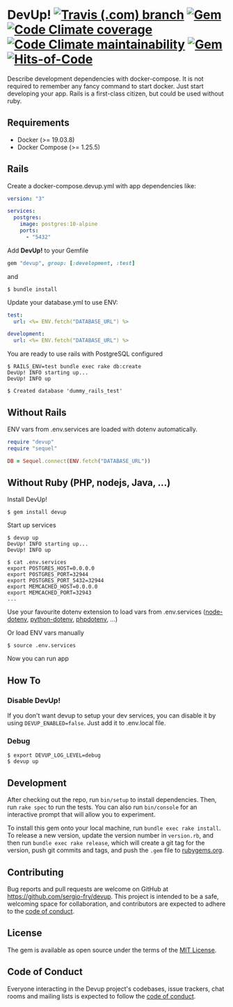 # DevUp!  [![Travis (.com) branch](https://img.shields.io/travis/com/sergio-fry/devup/master)](https://travis-ci.com/github/sergio-fry/devup) [![Gem](https://img.shields.io/gem/v/devup)](https://rubygems.org/gems/devup) [![Code Climate coverage](https://img.shields.io/codeclimate/coverage/sergio-fry/devup)](https://codeclimate.com/github/sergio-fry/devup) [![Code Climate maintainability](https://img.shields.io/codeclimate/maintainability/sergio-fry/devup)](https://codeclimate.com/github/sergio-fry/devup) [![Gem](https://img.shields.io/gem/dt/devup)](https://rubygems.org/gems/devup) [![Hits-of-Code](https://hitsofcode.com/github/sergio-fry/devup)](https://hitsofcode.com/view/github/sergio-fry/devup)

Describe development dependencies with docker-compose. It is not required to remember any fancy command to start docker. Just start developing your app. Rails is a first-class citizen, but could be used without ruby.


## Requirements

* Docker (>= 19.03.8)
* Docker Compose (>= 1.25.5)



## Rails

Create a docker-compose.devup.yml with app dependencies like:

```yaml
version: "3"

services:
  postgres:
    image: postgres:10-alpine
    ports:
      - "5432"
```

Add **DevUp!** to your Gemfile

```ruby
gem "devup", group: [:development, :test]
```

and

    $ bundle install


Update your database.yml to use ENV:

```yaml
test:
  url: <%= ENV.fetch("DATABASE_URL") %>

development:
  url: <%= ENV.fetch("DATABASE_URL") %>

```


You are ready to use rails with PostgreSQL configured

    $ RAILS_ENV=test bundle exec rake db:create
    DevUp! INFO starting up...
    DevUp! INFO up

    $ Created database 'dummy_rails_test'


## Without Rails

ENV vars from .env.services are loaded with dotenv automatically.


```ruby
require "devup"
require "sequel"

DB = Sequel.connect(ENV.fetch("DATABASE_URL"))
```


## Without Ruby (PHP, nodejs, Java, ...)

Install DevUp!

    $ gem install devup

Start up services

    $ devup up
    DevUp! INFO starting up...
    DevUp! INFO up

    $ cat .env.services
    export POSTGRES_HOST=0.0.0.0
    export POSTGRES_PORT=32944
    export POSTGRES_PORT_5432=32944
    export MEMCACHED_HOST=0.0.0.0
    export MEMCACHED_PORT=32943
    ...

Use your favourite dotenv extension to load vars from .env.services ([node-dotenv](https://www.npmjs.com/package/dotenv), [python-dotenv](https://pypi.org/project/python-dotenv/), [phpdotenv](https://github.com/vlucas/phpdotenv), ...)

Or load ENV vars manually

    $ source .env.services

Now you can run app

## How To

### Disable **DevUp!**

If you don't want devup to setup your dev services, you can disable it by using `DEVUP_ENABLED=false`. Just add it to .env.local file.

### Debug

    $ export DEVUP_LOG_LEVEL=debug
    $ devup up

## Development

After checking out the repo, run `bin/setup` to install dependencies. Then, run `rake spec` to run the tests. You can also run `bin/console` for an interactive prompt that will allow you to experiment.

To install this gem onto your local machine, run `bundle exec rake install`. To release a new version, update the version number in `version.rb`, and then run `bundle exec rake release`, which will create a git tag for the version, push git commits and tags, and push the `.gem` file to [rubygems.org](https://rubygems.org).

## Contributing

Bug reports and pull requests are welcome on GitHub at https://github.com/sergio-fry/devup. This project is intended to be a safe, welcoming space for collaboration, and contributors are expected to adhere to the [code of conduct](https://github.com/sergio-fry/devup/blob/master/CODE_OF_CONDUCT.md).


## License

The gem is available as open source under the terms of the [MIT License](https://opensource.org/licenses/MIT).

## Code of Conduct

Everyone interacting in the Devup project's codebases, issue trackers, chat rooms and mailing lists is expected to follow the [code of conduct](https://github.com/sergio-fry/devup/blob/master/CODE_OF_CONDUCT.md).
